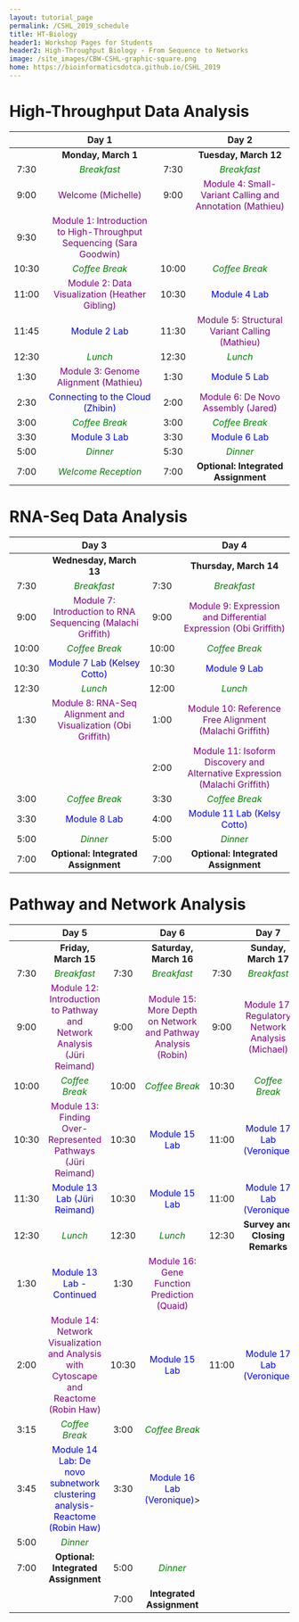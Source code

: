 ```yaml
---
layout: tutorial_page
permalink: /CSHL_2019_schedule
title: HT-Biology
header1: Workshop Pages for Students
header2: High-Throughput Biology - From Sequence to Networks
image: /site_images/CBW-CSHL-graphic-square.png
home: https://bioinformaticsdotca.github.io/CSHL_2019
---
```


# High-Throughput Data Analysis

| | **Day 1** | | **Day 2** |
| :---: | :---: | :---: | :---: |
| | **Monday, March 1** | | **Tuesday, March 12** |
| 7:30 | <font color="green">*Breakfast*</font> | 7:30 | <font color="green">*Breakfast*</font> |
| 9:00 | <font color="purple">Welcome (Michelle)</font> | 9:00 | <font color="purple">Module 4: Small-Variant Calling and Annotation (Mathieu)</font> |
| 9:30 | <font color="purple">Module 1: Introduction to High-Throughput Sequencing (Sara Goodwin)</font> | | |
| 10:30 | <font color="green">*Coffee Break*</font> | 10:00 | <font color="green">*Coffee Break*</font> |
| 11:00 | <font color="purple">Module 2: Data Visualization (Heather Gibling) </font> | 10:30 | <font color="blue">Module 4 Lab</font> |
| 11:45 | <font color="blue">Module 2 Lab</font> | 11:30 | <font color="purple">Module 5: Structural Variant Calling (Mathieu)</font> |
| 12:30 | <font color="green">*Lunch*</font> | 12:30 | <font color="green">*Lunch*</font> |
| 1:30 | <font color="purple">Module 3: Genome Alignment (Mathieu) </font> | 1:30 | <font color="blue">Module 5 Lab</font> |
| 2:30 | <font color="blue">Connecting to the Cloud (Zhibin)</font> | 2:00 | <font color="purple">Module 6: De Novo Assembly (Jared)</font> |
| 3:00 | <font color="green">*Coffee Break*</font> | 3:00 | <font color="green">*Coffee Break*</font> |
| 3:30 | <font color="blue">Module 3 Lab</font> | 3:30 | <font color="blue">Module 6 Lab</font> |
| 5:00 | <font color="green">*Dinner*</font> | 5:30 | <font color="green">*Dinner*</font> |
| 7:00 | <font color="green">*Welcome Reception*</font> | 7:00 | **Optional: Integrated Assignment** |

# RNA-Seq Data Analysis

| | **Day 3** | | **Day 4** |
| :---: | :---: | :---: | :---: |
| | **Wednesday, March 13** | | **Thursday, March 14** |
| 7:30 | <font color="green">*Breakfast*</font> | 7:30 | <font color="green">*Breakfast*</font> |
| 9:00 | <font color="purple">Module 7: Introduction to RNA Sequencing (Malachi Griffith)</font> | 9:00 | <font color="purple">Module 9: Expression and Differential Expression (Obi Griffith)</font> |
| 10:00 | <font color="green">*Coffee Break*</font> | 10:00 | <font color="green">*Coffee Break*</font> |
| 10:30 |  <font color="blue">Module 7 Lab (Kelsey Cotto)</font> | 10:30 |  <font color="blue">Module 9 Lab</font> |
| 12:30 | <font color="green">*Lunch*</font> | 12:00 | <font color="green">*Lunch*</font> |
| 1:30 |  <font color="purple">Module 8: RNA-Seq Alignment and Visualization (Obi Griffith)</font> | 1:00 | <font color="purple">Module 10: Reference Free Alignment (Malachi Griffith)</font> |
| | | 2:00 | <font color="purple">Module 11: Isoform Discovery and Alternative Expression (Malachi Griffith)</font> |
| 3:00 | <font color="green">*Coffee Break*</font> | 3:30 | <font color="green">*Coffee Break*</font> |
| 3:30 |  <font color="blue">Module 8 Lab</font> | 4:00 | <font color="blue">Module 11 Lab (Kelsy Cotto)</font> |
| 5:00 | <font color="green">*Dinner*</font> | 5:00 | <font color="green">*Dinner*</font> |
| 7:00 | **Optional: Integrated Assignment** | 7:00 | **Optional: Integrated Assignment** |

# Pathway and Network Analysis

| | **Day 5** | | **Day 6** | | **Day 7** |
| :---: | :---: | :---: | :---: | :---: | :---: |
| | **Friday, March 15** | | **Saturday, March 16** | | **Sunday, March 17** |
| 7:30 | <font color="green">*Breakfast*</font> | 7:30 | <font color="green">*Breakfast*</font> | 7:30 | <font color="green">*Breakfast*</font> |
| 9:00 | <font color="purple">Module 12: Introduction to Pathway and Network Analysis (Jüri Reimand)</font> | 9:00 | <font color="purple">Module 15: More Depth on Network and Pathway Analysis (Robin)</font> | 9:00 | <font color="purple">Module 17: Regulatory Network Analysis (Michael)</font> |
| 10:00 | <font color="green">*Coffee Break*</font> | 10:00 | <font color="green">*Coffee Break*</font> | 10:30 | <font color="green">*Coffee Break*</font> |
| 10:30 | <font color="purple">Module 13: Finding Over-Represented Pathways (Jüri Reimand)</font> | 10:30 | <font color="blue">Module 15 Lab</font> | 11:00 |  <font color="blue">Module 17 Lab (Veronique)</font> |
| 11:30 | <font color="blue">Module 13 Lab (Jüri Reimand)</font> | 10:30 | <font color="blue">Module 15 Lab</font> | 11:00 |  <font color="blue">Module 17 Lab (Veronique)</font> |
| 12:30 | <font color="green">*Lunch*</font> | 12:30 | <font color="green">*Lunch*</font> | 12:30 | **Survey and Closing Remarks** |
| 1:30 | <font color="blue">Module 13 Lab - Continued</font> | 1:30 | <font color="purple">Module 16: Gene Function Prediction (Quaid)</font> | | |
| 2:00 | <font color="purple">Module 14:  Network Visualization and Analysis with Cytoscape and Reactome (Robin Haw)</font> | 10:30 | <font color="blue">Module 15 Lab</font> | 11:00 |  <font color="blue">Module 17 Lab (Veronique)</font> |
| 3:15 | <font color="green">*Coffee Break*</font> | 3:00 | <font color="green">*Coffee Break*</font> | | |
| 3:45 | <font color="blue">Module 14 Lab: De novo subnetwork clustering analysis- Reactome (Robin Haw)</font> | 3:30 | <font color="blue">Module 16 Lab (Veronique)</font>> |
| 5:00 | <font color="green">*Dinner*</font> | | | | |
| 7:00 | **Optional: Integrated Assignment** | 5:00 | <font color="green">*Dinner*</font> | | |
| | | 7:00 | **Integrated Assignment** |


